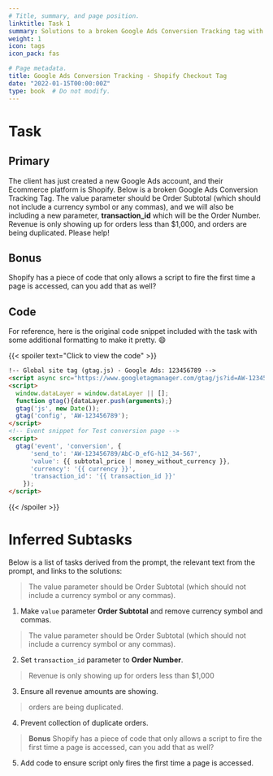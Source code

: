 ```yaml
---
# Title, summary, and page position.
linktitle: Task 1 
summary: Solutions to a broken Google Ads Conversion Tracking tag with Shopify.
weight: 1
icon: tags
icon_pack: fas

# Page metadata.
title: Google Ads Conversion Tracking - Shopify Checkout Tag
date: "2022-01-15T00:00:00Z"
type: book  # Do not modify.
---
```


# Task

## Primary

The client has just created a new Google Ads account, and their Ecommerce platform is Shopify. Below is a broken Google Ads Conversion Tracking Tag. The value parameter should be Order Subtotal (which should not include a currency symbol or any commas), and we will also be including a new parameter, **transaction_id** which will be the Order Number. Revenue is only showing up for orders less than $1,000, and orders are being duplicated. Please help!

## Bonus

Shopify has a piece of code that only allows a script to fire the first time a page is accessed, can you
add that as well? 

## Code 

For reference, here is the original code snippet included with the task with some additional formatting to make it pretty. :smile:

{{< spoiler text="Click to view the code" >}}
```html
!-- Global site tag (gtag.js) - Google Ads: 123456789 -->  
<script async src="https://www.googletagmanager.com/gtag/js?id=AW-123456789"></script>  
<script>
  window.dataLayer = window.dataLayer || [];
  function gtag(){dataLayer.push(arguments);}  
  gtag('js', new Date());
  gtag('config', 'AW-123456789'); 
</script>  
<!-- Event snippet for Test conversion page -->  
<script>
  gtag('event', 'conversion', {  
      'send_to': 'AW-123456789/AbC-D_efG-h12_34-567',  
      'value': {{ subtotal_price | money_without_currency }},  
      'currency': '{{ currency }}',  
      'transaction_id': '{{ transaction_id }}'  
    });  
</script> 
```
{{< /spoiler >}}

# Inferred Subtasks

Below is a list of tasks derived from the prompt, the relevant text from the prompt, and links to the solutions:

> The value parameter should be Order Subtotal (which should not include a currency symbol or any commas).

1. Make `value` parameter **Order Subtotal** and remove currency symbol and commas.



> The value parameter should be Order Subtotal (which should not include a currency symbol or any commas).

2. Set `transaction_id` parameter to **Order Number**.   



> Revenue is only showing up for orders less than $1,000

3. Ensure all revenue amounts are showing.


> orders are being duplicated.

4. Prevent collection of duplicate orders. 



> **Bonus** Shopify has a piece of code that only allows a script to fire the first time a page is accessed, can you
add that as well?

5. Add code to ensure script only fires the first time a page is accessed.

